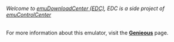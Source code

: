 ###### Welcome to [emuDownloadCenter (EDC)](https://github.com/PhoenixInteractiveNL/emuDownloadCenter/wiki/), EDC is a side project of [emuControlCenter](https://github.com/PhoenixInteractiveNL/emuControlCenter/wiki/)

For more information about this emulator, visit the [**Genieous**](https://github.com/PhoenixInteractiveNL/emuDownloadCenter/wiki/Emulator-genieous#menu) page.
